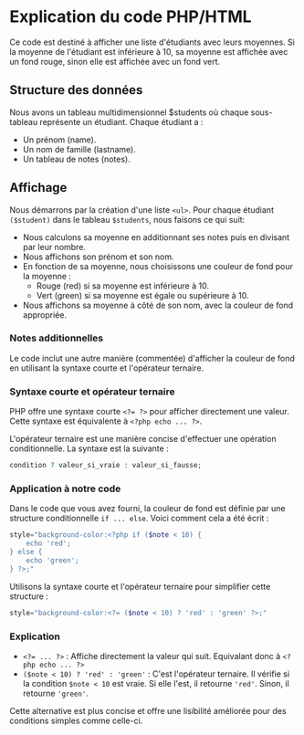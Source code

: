 # Explication du code PHP/HTML

Ce code est destiné à afficher une liste d'étudiants avec leurs moyennes. Si la moyenne de l'étudiant est inférieure à 10, sa moyenne est affichée avec un fond rouge, sinon elle est affichée avec un fond vert.

## Structure des données
Nous avons un tableau multidimensionnel $students où chaque sous-tableau représente un étudiant. Chaque étudiant a :

- Un prénom (name).
- Un nom de famille (lastname).
- Un tableau de notes (notes).

## Affichage
Nous démarrons par la création d'une liste `<ul>`.
Pour chaque étudiant `($student)` dans le tableau `$students`, nous faisons ce qui suit:
- Nous calculons sa moyenne en additionnant ses notes puis en divisant par leur nombre.
- Nous affichons son prénom et son nom.
- En fonction de sa moyenne, nous choisissons une couleur de fond pour la moyenne :
    - Rouge (red) si sa moyenne est inférieure à 10.
    - Vert (green) si sa moyenne est égale ou supérieure à 10.
- Nous affichons sa moyenne à côté de son nom, avec la couleur de fond appropriée.

### Notes additionnelles
Le code inclut une autre manière (commentée) d'afficher la couleur de fond en utilisant la syntaxe courte <?= ?> et l'opérateur ternaire.

### Syntaxe courte et opérateur ternaire

PHP offre une syntaxe courte `<?= ?>` pour afficher directement une valeur. Cette syntaxe est équivalente à `<?php echo ... ?>`.

L'opérateur ternaire est une manière concise d'effectuer une opération conditionnelle. La syntaxe est la suivante :

```php
condition ? valeur_si_vraie : valeur_si_fausse;
```

### Application à notre code

Dans le code que vous avez fourni, la couleur de fond est définie par une structure conditionnelle `if ... else`. Voici comment cela a été écrit :

```php
style="background-color:<?php if ($note < 10) {
    echo 'red';
} else { 
    echo 'green'; 
} ?>;"
```

Utilisons la syntaxe courte et l'opérateur ternaire pour simplifier cette structure :

```php
style="background-color:<?= ($note < 10) ? 'red' : 'green' ?>;"
```

### Explication

- `<?= ... ?>` : Affiche directement la valeur qui suit. Equivalant donc à `<?php echo ... ?>`
- `($note < 10) ? 'red' : 'green'` : C'est l'opérateur ternaire. Il vérifie si la condition `$note < 10` est vraie. Si elle l'est, il retourne `'red'`. Sinon, il retourne `'green'`.

Cette alternative est plus concise et offre une lisibilité améliorée pour des conditions simples comme celle-ci.
